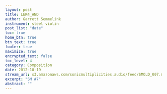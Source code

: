 ```yaml
---
layout: post
title: LEK4_AND
author: Garrett Semmelink
instrument: steel violin
post_list: "date"
toc: true
home_btn: true
btn_text: true
footer: true
maximize: true
encrypted_text: false
toc_level: 4
category: Composition
date: 2012-10-19
stream_url: s3.amazonaws.com/sonicmultiplicities.audio/feed/SMOLD_007.mp3
excerpt: "SM #7"
abstract: ""
---
```

